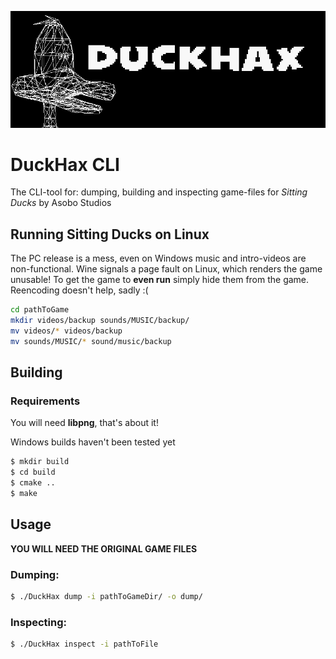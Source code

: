 ![asdf](meta/banner.png)
# DuckHax CLI
The CLI-tool for: dumping, building and inspecting game-files for _Sitting Ducks_ by Asobo Studios

## Running Sitting Ducks on Linux
The PC release is a mess, even on Windows music and intro-videos are non-functional.
Wine signals a page fault on Linux, which renders the game unusable!
To get the game to **even run** simply hide them from the game.
Reencoding doesn't help, sadly :(
```sh
cd pathToGame
mkdir videos/backup sounds/MUSIC/backup/
mv videos/* videos/backup
mv sounds/MUSIC/* sound/music/backup
```

## Building
### Requirements
You will need **libpng**, that's about it!

Windows builds haven't been tested yet
```sh
$ mkdir build
$ cd build
$ cmake ..
$ make
```

## Usage
**YOU WILL NEED THE ORIGINAL GAME FILES**

### Dumping:
```sh
$ ./DuckHax dump -i pathToGameDir/ -o dump/
```

### Inspecting:
```sh
$ ./DuckHax inspect -i pathToFile
```